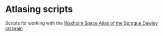 # Atlasing scripts

Scripts for working with the [Waxholm Space Atlas of the Sprague Dawley rat brain](https://www.nitrc.org/projects/whs-sd-atlas/)
